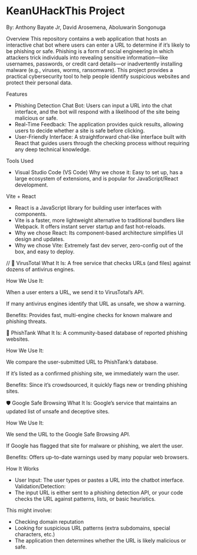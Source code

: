 # KeanUHackThis Project 
By: Anthony Bayate Jr,  David Arosemena, Aboluwarin Songonuga

Overview
This repository contains a web application that hosts an interactive chat bot where users can enter a URL to determine if it’s likely to be phishing or safe. Phishing is a form of social engineering in which attackers trick individuals into revealing sensitive information—like usernames, passwords, or credit card details—or inadvertently installing malware (e.g., viruses, worms, ransomware). This project provides a practical cybersecurity tool to help people identify suspicious websites and protect their personal data.

Features
- Phishing Detection Chat Bot: Users can input a URL into the chat interface, and the bot will respond with a likelihood of the site being malicious or safe.
- Real-Time Feedback: The application provides quick results, allowing users to decide whether a site is safe before clicking.
- User-Friendly Interface: A straightforward chat-like interface built with React that guides users through the checking process without requiring any deep technical knowledge.



Tools Used
- Visual Studio Code (VS Code)
Why we chose it: Easy to set up, has a large ecosystem of extensions, and is popular for JavaScript/React development.

Vite + React
- React is a JavaScript library for building user interfaces with components.
- Vite is a faster, more lightweight alternative to traditional bundlers like Webpack. It offers instant server startup and fast hot-reloads.
- Why we chose React: Its component-based architecture simplifies UI design and updates.
- Why we chose Vite: Extremely fast dev server, zero-config out of the box, and easy to deploy.


// 🧪 VirusTotal
What It Is: A free service that checks URLs (and files) against dozens of antivirus engines.

How We Use It:

When a user enters a URL, we send it to VirusTotal’s API.

If many antivirus engines identify that URL as unsafe, we show a warning.

Benefits: Provides fast, multi-engine checks for known malware and phishing threats.

🧠 PhishTank
What It Is: A community-based database of reported phishing websites.

How We Use It:

We compare the user-submitted URL to PhishTank’s database.

If it’s listed as a confirmed phishing site, we immediately warn the user.

Benefits: Since it’s crowdsourced, it quickly flags new or trending phishing sites.

🛡️ Google Safe Browsing
What It Is: Google’s service that maintains an updated list of unsafe and deceptive sites.

How We Use It:

We send the URL to the Google Safe Browsing API.

If Google has flagged that site for malware or phishing, we alert the user.

Benefits: Offers up-to-date warnings used by many popular web browsers.


How It Works
- User Input: The user types or pastes a URL into the chatbot interface.
Validation/Detection:
- The input URL is either sent to a phishing detection API, or your code checks the URL against patterns, lists, or basic heuristics.

This might involve:
- Checking domain reputation
- Looking for suspicious URL patterns (extra subdomains, special characters, etc.)
- The application then determines whether the URL is likely malicious or safe.



